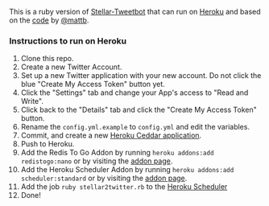 This is a ruby version of [Stellar-Tweetbot](https://github.com/mikeindustries/Stellar-Tweetbot) that can run on [Heroku](http://www.heroku.com/) and based on the [code](https://github.com/mattb/flotsam/tree/master/stellar2twitter) by [@mattb](https://github.com/mattb/). 

### Instructions to run on Heroku

1. Clone this repo.
2. Create a new Twitter Account. 
3. Set up a new Twitter application with your new account. Do not click the blue "Create My Access Token" button yet.
4. Click the "Settings" tab and change your App's access to "Read and Write".
5. Click back to the "Details" tab and click the "Create My Access Token" button.
6. Rename the `config.yml.example` to `config.yml` and edit the variables. 
7. Commit, and create a new [Heroku Ceddar application](https://devcenter.heroku.com/articles/ruby#deploy_to_herokucedar). 
8. Push to Heroku. 
9. Add the Redis To Go Addon by running `heroku addons:add redistogo:nano` or by visiting the [addon page](https://addons.heroku.com/redistogo).
10. Add the Heroku Scheduler Addon by running `heroku addons:add scheduler:standard` or by visiting the [addon page](https://addons.heroku.com/scheduler).
11. Add the job `ruby stellar2twitter.rb` to the [Heroku Scheduler](https://heroku-scheduler.herokuapp.com/dashboard)
12. Done!
